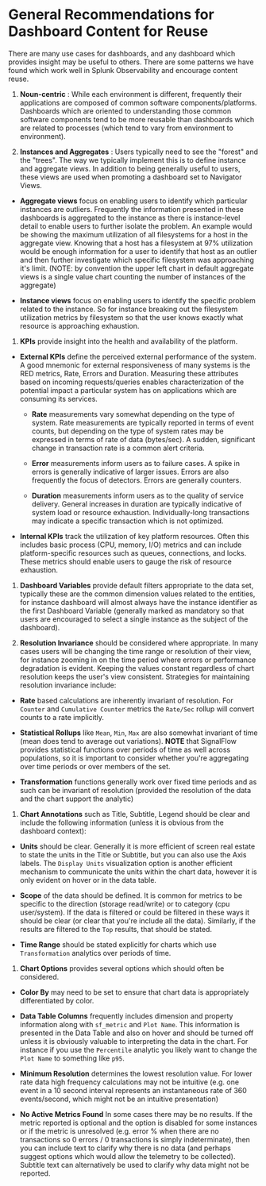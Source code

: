 # General Recommendations for Dashboard Content for Reuse

There are many use cases for dashboards, and any dashboard which provides
insight may be useful to others. There are some patterns we have found which
work well in Splunk Observability and encourage content reuse.

1. **Noun-centric** : While each environment is different, frequently their
applications are composed of common software components/platforms. Dashboards
which are oriented to understanding those common software components tend to be
more reusable than dashboards which are related to processes (which tend to vary
from environment to environment).

1. **Instances and Aggregates** : Users typically need to see the "forest" and
the "trees". The way we typically implement this is to define instance and
aggregate views. In addition to being generally useful to users, these
views are used when promoting a dashboard set to Navigator Views.

  * **Aggregate views** focus on enabling users to identify which particular
  instances are outliers. Frequently the information presented in these
  dashboards is aggregated to the instance as there is instance-level detail to
  enable users to further isolate the problem. An example would be showing the
  maximum utilization of all filesystems for a host in the aggregate view.
  Knowing that a host has a filesystem at 97% utilization would be enough
  information for a user to identify that host as an outlier and then further
  investigate which specific filesystem was approaching it's limit. (NOTE: by
  convention the upper left chart in default aggregate views is a single value
  chart counting the number of instances of the aggregate)

  * **Instance views** focus on enabling users to identify the specific
  problem related to the instance. So for instance breaking out the filesystem
  utilization metrics by filesystem so that the user knows exactly what
  resource is approaching exhaustion.

1. **KPIs** provide insight into the health and availability of the platform.

  * **External KPIs** define the perceived external performance of the system.
  A good mnemonic for external responsiveness of many systems is the RED metrics,
  Rate, Errors and Duration. Measuring these attributes based on incoming
  requests/queries enables characterization of the potential impact a particular
  system has on applications which are consuming its services.

    * **Rate** measurements vary somewhat depending on the type of system. Rate
    measurements are typically reported in terms of event counts, but depending
    on the type of system rates may be expressed in terms of rate of data
    (bytes/sec). A sudden, significant change in transaction rate is a common
    alert criteria.

    * **Error** measurements inform users as to failure cases. A spike in errors
    is generally indicative of larger issues. Errors are also frequently the
    focus of detectors. Errors are generally counters.

    * **Duration** measurements inform users as to the quality of service
    delivery. General increases in duration are typically indicative of system
    load or resource exhaustion. Individually-long transactions may indicate
    a specific transaction which is not optimized.

  * **Internal KPIs** track the utilization of key platform resources. Often
  this includes basic process (CPU, memory, I/O) metrics and can include
  platform-specific resources such as queues, connections, and locks. These
  metrics should enable users to gauge the risk of resource exhaustion.

1. **Dashboard Variables** provide default filters appropriate to the data set,
typically these are the common dimension values related to the entities, for
instance dashboard will almost always have the instance identifier as the first
Dashboard Variable (generally marked as mandatory so that users are encouraged
to select a single instance as the subject of the dashboard).

1. **Resolution Invariance** should be considered where appropriate. In many
cases users will be changing the time range or resolution of their view, for
instance zooming in on the time period where errors or performance degradation
is evident. Keeping the values constant regardless of chart resolution keeps
the user's view consistent. Strategies for maintaining resolution invariance
include:

  * **Rate** based calculations are inherently invariant of resolution. For
  `Counter` and `Cumulative Counter` metrics the `Rate/Sec` rollup will convert
  counts to a rate implicitly.

  * **Statistical Rollups** like `Mean`, `Min`, `Max` are also somewhat
  invariant of time (mean does tend to average out variations). **NOTE** that
  SignalFlow provides statistical functions over periods of time as well across
  populations, so it is important to consider whether you're aggregating over
  time periods or over members of the set.

  * **Transformation** functions generally work over fixed time periods and as
  such can be invariant of resolution (provided the resolution of the data and
  the chart support the analytic)

1. **Chart Annotations** such as Title, Subtitle, Legend should be clear and
include the following information (unless it is obvious from the dashboard
context):

  * **Units** should be clear. Generally it is more efficient of screen real
  estate to state the units in the Title or Subtitle, but you can also use the
  Axis labels. The `Display Units` visualization option is another efficient
  mechanism to communicate the units within the chart data, however it is only
  evident on hover or in the data table.

  * **Scope** of the data should be defined. It is common for metrics to be
  specific to the direction (storage read/write) or to category (cpu
  user/system). If the data is filtered or could be filtered in these ways it
  should be clear (or clear that you're include all the data). Similarly, if
  the results are filtered to the `Top` results, that should be stated.

  * **Time Range** should be stated explicitly for charts which use
  `Transformation` analytics over periods of time.

1. **Chart Options** provides several options which should often be considered.

  * **Color By** may need to be set to ensure that chart data is appropriately
  differentiated by color.

  * **Data Table Columns** frequently includes dimension and property
  information along with `sf_metric` and `Plot Name`. This information is
  presented in the Data Table and also on hover and should be turned off unless
  it is obviously valuable to interpreting the data in the chart. For instance
  if you use the `Percentile` analytic you likely want to change the `Plot
  Name` to something like `p95`.

  * **Minimum Resolution** determines the lowest resolution value. For lower
  rate data high frequency calculations may not be intuitive (e.g. one event in
  a 10 second interval represents an instantaneous rate of 360 events/second,
  which might not be an intuitive presentation)

  * **No Active Metrics Found** In some cases there may be no results. If the
  metric reported is optional and the option is disabled for some instances or
  if the metric is unresolved (e.g. error % when there are no transactions
  so 0 errors / 0 transactions is simply indeterminate), then you can include
  text to clarify why there is no data (and perhaps suggest options which
  would allow the telemetry to be collected). Subtitle text can alternatively
  be used to clarify why data might not be reported.
